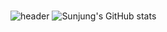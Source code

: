 ###
![header](https://capsule-render.vercel.app/api?type=waving&color=0:FDA5A5,100:4D0080&height=200&text=Welcome!&fontColor=FFDCEF&animation=fadeIn&fontSize=50&fontAlign=85)
![Sunjung's GitHub stats](https://github-readme-stats.vercel.app/api?username=Sunjung1031&show_icons=true&theme=material-palenight)

<!-- [![JS](https://img.shields.io/badge/JavaScript-F7DF1E?style=flat-square&logo=JavaScript&logoColor=black)]
 [![Java](https://img.shields.io/badge/Java-007396?style=flat-square&logo=Java&logoColor=black)](github.com/Sunjung1031/TODO-List)
-->
<!--
**Sunjung1031/Sunjung1031** is a ✨ _special_ ✨ repository because its `README.md` (this file) appears on your GitHub profile.

Here are some ideas to get you started:

- 🔭 I’m currently working on ...
- 🌱 I’m currently learning ...
- 👯 I’m looking to collaborate on ...
- 🤔 I’m looking for help with ...
- 💬 Ask me about ...
- 📫 How to reach me: ...
- 😄 Pronouns: ...
- ⚡ Fun fact: ...
-->

